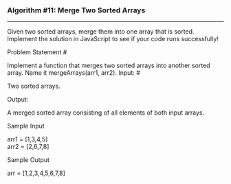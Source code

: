 ### Algorithm #11: Merge Two Sorted Arrays

---

Given two sorted arrays, merge them into one array that is sorted. Implement the solution in JavaScript to see if your code runs successfully!

Problem Statement #

Implement a function that merges two sorted arrays into another sorted array. Name it mergeArrays(arr1, arr2).
Input: #

Two sorted arrays.

Output:

A merged sorted array consisting of all elements of both input arrays.

Sample Input

arr1 = [1,3,4,5]  
arr2 = [2,6,7,8]

Sample Output

arr = [1,2,3,4,5,6,7,8]
